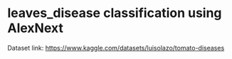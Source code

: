 # leaves_disease classification using AlexNext
Dataset link: https://www.kaggle.com/datasets/luisolazo/tomato-diseases
